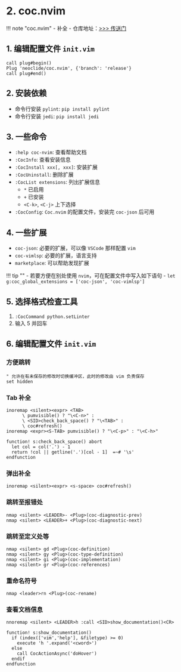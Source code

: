 # 2. coc.nvim

!!! note "coc.nvim"
    - 补全
    - 仓库地址：<a href="https://github.com/neoclide/coc.nvim" target="_blank">>>> 传送门</a>

## 1. 编辑配置文件 `init.vim`

```
call plug#begin()
Plug 'neoclide/coc.nvim', {'branch': 'release'}
call plug#end()
```

## 2. 安装依赖

- 命令行安装 `pylint`: `pip install pylint`
- 命令行安装 `jedi`: `pip install jedi`

## 3. 一些命令

- `:help coc-nvim`: 查看帮助文档
- `:CocInfo`: 查看安装信息
- `:CocInstall xxx[, xxx]`: 安装扩展
- `:CocUninstall`: 删除扩展
- `:CocList extensions`: 列出扩展信息
    - `*` 已启用
    - `+` 已安装
    - `<C-k>`, `<C-j>` 上下选择
- `:CocConfig`: `Coc.nvim` 的配置文件，安装完 `coc-json` 后可用

## 4. 一些扩展

- `coc-json`: 必要的扩展，可以像 `VSCode` 那样配置 `vim`
- `coc-vimlsp`: 必要的扩展，语言支持
- `marketplace`: 可以帮助发现扩展

!!! tip ""
    - 若要方便在别处使用 `nvim`，可在配置文件中写入如下语句
    - `let g:coc_global_extensions = ['coc-json', 'coc-vimlsp']`

## 5. 选择格式检查工具

1. `:CocCommand python.setLinter`
2. 输入 5 并回车

## 6. 编辑配置文件 `init.vim`

### 方便跳转

```
" 允许在有未保存的修改时切换缓冲区，此时的修改由 vim 负责保存
set hidden
```

### Tab 补全

```
inoremap <silent><expr> <TAB>
      \ pumvisible() ? "\<C-n>" :
      \ <SID>check_back_space() ? "\<TAB>" :
      \ coc#refresh()
inoremap <expr><S-TAB> pumvisible() ? "\<C-p>" : "\<C-h>"

function! s:check_back_space() abort
  let col = col('.') - 1
  return !col || getline('.')[col - 1]  =~# '\s'
endfunction
```

### 弹出补全

`inoremap <silent><expr> <s-space> coc#refresh()`

### 跳转至报错处

```
nmap <silent> <LEADER>- <Plug>(coc-diagnostic-prev)
nmap <silent> <LEADER>+ <Plug>(coc-diagnostic-next)
```

### 跳转至定义处等

```
nmap <silent> gd <Plug>(coc-definition)
nmap <silent> gy <Plug>(coc-type-definition)
nmap <silent> gi <Plug>(coc-implementation)
nmap <silent> gr <Plug>(coc-references)
```

### 重命名符号

`nmap <leader>rn <Plug>(coc-rename)`

### 查看文档信息

```
nnoremap <silent> <LEADER>h :call <SID>show_documentation()<CR>

function! s:show_documentation()
  if (index(['vim','help'], &filetype) >= 0)
    execute 'h '.expand('<cword>')
  else
    call CocActionAsync('doHover')
  endif
endfunction
```
